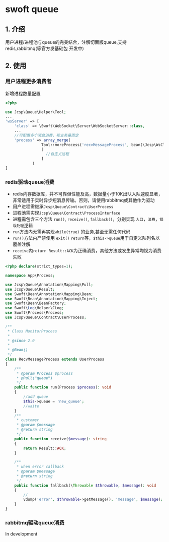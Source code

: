 # swoft queue

1\. 介绍
----------------
用户进程/进程池与queue的完美结合，注解切面版queue,支持 redis,rabbitmq(等官方发基础包 开发中)

2\. 使用
----------------
### 用户进程更多消费者

新增进程数量配置
```php
<?php

use Jcsp\Queue\Helper\Tool;
...
'wsServer' => [
    'class' => \Swoft\WebSocket\Server\WebSocketServer::class,
    ...
    //可配置多个消息消费，视业务量而定
    'process' => array_merge(
                Tool::moreProcess('recvMessageProcess', bean(\Jcsp\WsCluster\Process\RecvMessageProcess::class), 3),
                [
                  //自定义进程
                ]
            )
]
```


### redis驱动queue消费

- redis内存数据库，并不可靠但性能及高，数据量小于10K出队入队速度显著，非常适用于实时异步短消息传输。否则，请使用rabbitmq或其他作为驱动
- 用户进程需继承```Jcsp\Queue\Contract\UserProcess```
- 进程池需实现```Jcsp\Queue\Contract\ProcessInterface```
- 进程需包含三个方法 ```run()```, ```receive()```,  ```fallback()```，分别实现 ```入口```，```消费```，```错误处理```逻辑
- ```run```方法内无需再实现```while(true)``` 的业务,甚至无需任何代码
- ```run()```方法内严禁使用 ```exit()``` ```return```等，```$this->queue```用于自定义队列名以覆盖注解
- ```receive```内```return Result::ACK```为正确消费，其他方法或发生异常均视为消费失败



```php
<?php declare(strict_types=1);

namespace App\Process;

use Jcsp\Queue\Annotation\Mapping\Pull;
use Jcsp\Queue\Result;
use Swoft\Bean\Annotation\Mapping\Bean;
use Swoft\Bean\Annotation\Mapping\Inject;
use Swoft\Bean\BeanFactory;
use Swoft\Log\Helper\CLog;
use Swoft\Process\Process;
use Jcsp\Queue\Contract\UserProcess;

/**
 * Class MonitorProcess
 *
 * @since 2.0
 *
 * @Bean()
 */
class RecvMessageProcess extends UserProcess
{
    /**
     * @param Process $process
     * @Pull("queue")
     */
    public function run(Process $process): void
    {
        //add queue
        $this->queue = 'new_queue';
        //waite
    }
    /**
     * customer
     * @param $message
     * @return string
     */
    public function receive($message): string
    {
        return Result::ACK;
    }

    /**
     * when error callback
     * @param $message
     * @return string
     */
    public function fallback(\Throwable $throwable, $message): void
    {
        //
        vdump('error', $throwable->getMessage(), 'message', $message);
    }
}

```

### rabbitmq驱动queue消费


In development